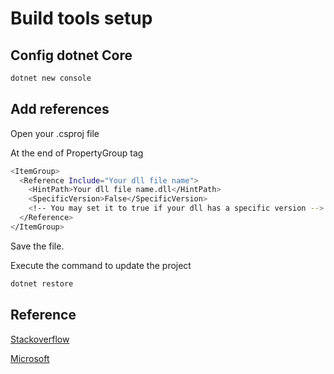 # Build tools setup

## Config dotnet Core

```bash
dotnet new console
```

## Add references

Open your .csproj file

At the end of PropertyGroup tag

```bash
<ItemGroup>
  <Reference Include="Your dll file name">
    <HintPath>Your dll file name.dll</HintPath>
    <SpecificVersion>False</SpecificVersion>
    <!-- You may set it to true if your dll has a specific version -->
  </Reference>
</ItemGroup>
```

Save the file.

Execute the command to update the project

```bash
dotnet restore
```

## Reference

[Stackoverflow](https://stackoverflow.com/questions/46815546/how-to-add-external-assembly-dll-to-net-core-2-0-on-visual-studio-code)


[Microsoft](https://docs.microsoft.com/en-us/dotnet/core/tools/dotnet-add-reference)